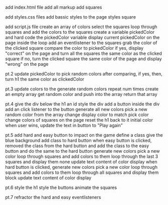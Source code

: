 add index.html file
add all markup
add squares

add styles.css files
add bassic styles to the page
styles square

add script.js file
create an array of colors
select the squares
loop through squares and add the colors to the squares
create a variable pickedColor and hard code the pickedColor variable
display current pickedColor on the page
inside the loop add an eventlistener to the squares
grab the color of the clicked square
compare the color to pickedColor
if yes, display "correct" on the page and
turn all the squares the same color as the clicked square
if no, turn the clicked square the same color of the page and
display "wrong" on the page

pt.2
update pickedColor to pick random colors
after comparing, if yes, then, turn h1 the same color as clickedColor


pt.3
update colors to the generate random colors
    repeat num times
    create an empty array
        get random color and push into the array
    return that array

pt.4
give the div below the h1 an id 
style the div
add a button inside the div
add an click listener to the button
    generate all new colors
    pick a new random color from the array
    change display color to match pick color
    change colors of squares on the page
    reset the h1 back to it initial color
    when user wins, update the text in button to "Play again"


pt.5
add hard and easy button to impact on the game
define a class
    give the blue background
    add class to hard button
when easy button is clicked,
    removed the class from the hard button and 
    add the class to the easy button and do the same to the hard button
    generate new colors 
    pick a new color
    loop through squares and add colors to them
    loop through the last 3 squares and display them none 
    update text content of color display
when hard button is clicked,
    generate new colors 
    pick a new color
    loop through squares and add colors to them
    loop through all squares and display them block
    update text content of color display


pt.6
style the h1
style the buttons
animate the squares

pt.7
refractor the hard and easy eventlisteners



